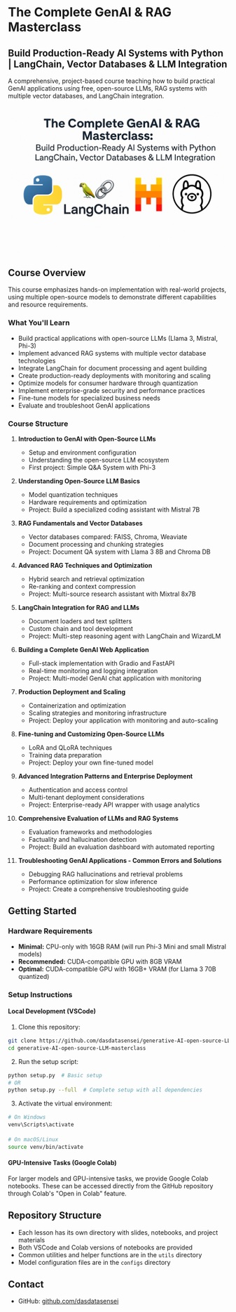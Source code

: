 # The Complete GenAI & RAG Masterclass

## Build Production-Ready AI Systems with Python | LangChain, Vector Databases & LLM Integration

A comprehensive, project-based course teaching how to build practical GenAI applications using free, open-source LLMs, RAG systems with multiple vector databases, and LangChain integration.

![Course Cover](./course_artwork/the-complete-genAI-rag-masterclass-cover.png)

## Course Overview

This course emphasizes hands-on implementation with real-world projects, using multiple open-source models to demonstrate different capabilities and resource requirements.

### What You'll Learn

- Build practical applications with open-source LLMs (Llama 3, Mistral, Phi-3)
- Implement advanced RAG systems with multiple vector database technologies
- Integrate LangChain for document processing and agent building
- Create production-ready deployments with monitoring and scaling
- Optimize models for consumer hardware through quantization
- Implement enterprise-grade security and performance practices
- Fine-tune models for specialized business needs
- Evaluate and troubleshoot GenAI applications

### Course Structure

1. **Introduction to GenAI with Open-Source LLMs**

   - Setup and environment configuration
   - Understanding the open-source LLM ecosystem
   - First project: Simple Q&A System with Phi-3

2. **Understanding Open-Source LLM Basics**

   - Model quantization techniques
   - Hardware requirements and optimization
   - Project: Build a specialized coding assistant with Mistral 7B

3. **RAG Fundamentals and Vector Databases**

   - Vector databases compared: FAISS, Chroma, Weaviate
   - Document processing and chunking strategies
   - Project: Document QA system with Llama 3 8B and Chroma DB

4. **Advanced RAG Techniques and Optimization**

   - Hybrid search and retrieval optimization
   - Re-ranking and context compression
   - Project: Multi-source research assistant with Mixtral 8x7B

5. **LangChain Integration for RAG and LLMs**

   - Document loaders and text splitters
   - Custom chain and tool development
   - Project: Multi-step reasoning agent with LangChain and WizardLM

6. **Building a Complete GenAI Web Application**

   - Full-stack implementation with Gradio and FastAPI
   - Real-time monitoring and logging integration
   - Project: Multi-model GenAI chat application with monitoring

7. **Production Deployment and Scaling**

   - Containerization and optimization
   - Scaling strategies and monitoring infrastructure
   - Project: Deploy your application with monitoring and auto-scaling

8. **Fine-tuning and Customizing Open-Source LLMs**

   - LoRA and QLoRA techniques
   - Training data preparation
   - Project: Deploy your own fine-tuned model

9. **Advanced Integration Patterns and Enterprise Deployment**

   - Authentication and access control
   - Multi-tenant deployment considerations
   - Project: Enterprise-ready API wrapper with usage analytics

10. **Comprehensive Evaluation of LLMs and RAG Systems**

    - Evaluation frameworks and methodologies
    - Factuality and hallucination detection
    - Project: Build an evaluation dashboard with automated reporting

11. **Troubleshooting GenAI Applications - Common Errors and Solutions**
    - Debugging RAG hallucinations and retrieval problems
    - Performance optimization for slow inference
    - Project: Create a comprehensive troubleshooting guide

## Getting Started

### Hardware Requirements

- **Minimal:** CPU-only with 16GB RAM (will run Phi-3 Mini and small Mistral models)
- **Recommended:** CUDA-compatible GPU with 8GB VRAM
- **Optimal:** CUDA-compatible GPU with 16GB+ VRAM (for Llama 3 70B quantized)

### Setup Instructions

#### Local Development (VSCode)

1. Clone this repository:

```bash
git clone https://github.com/dasdatasensei/generative-AI-open-source-LLM-masterclass
cd generative-AI-open-source-LLM-masterclass
```

2. Run the setup script:

```bash
python setup.py  # Basic setup
# OR
python setup.py --full  # Complete setup with all dependencies
```

3. Activate the virtual environment:

```bash
# On Windows
venv\Scripts\activate

# On macOS/Linux
source venv/bin/activate
```

#### GPU-Intensive Tasks (Google Colab)

For larger models and GPU-intensive tasks, we provide Google Colab notebooks. These can be accessed directly from the GitHub repository through Colab's "Open in Colab" feature.

## Repository Structure

- Each lesson has its own directory with slides, notebooks, and project materials
- Both VSCode and Colab versions of notebooks are provided
- Common utilities and helper functions are in the `utils` directory
- Model configuration files are in the `configs` directory

## Contact

- GitHub: [github.com/dasdatasensei](https://github.com/dasdatasensei)

